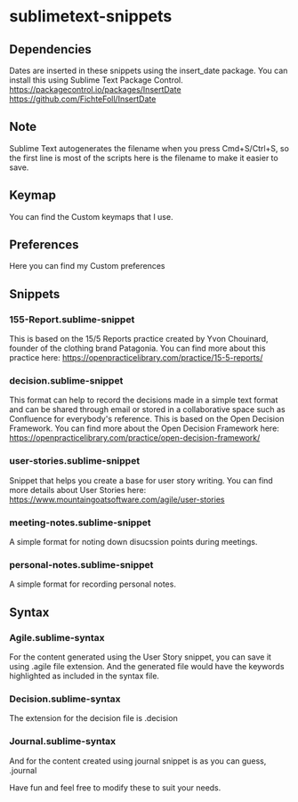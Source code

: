 # sublimetext-snippets

## Dependencies
Dates are inserted in these snippets using the insert_date package. You can install this using Sublime Text Package Control.
https://packagecontrol.io/packages/InsertDate
https://github.com/FichteFoll/InsertDate

## Note
Sublime Text autogenerates the filename when you press Cmd+S/Ctrl+S, so the first line is most of the scripts here is the filename to make it easier to save.

## Keymap
You can find the Custom keymaps that I use.

## Preferences
Here you can find my Custom preferences

## Snippets
### 155-Report.sublime-snippet
This is based on the 15/5 Reports practice created by Yvon Chouinard, founder of the clothing brand Patagonia.
You can find more about this practice here: https://openpracticelibrary.com/practice/15-5-reports/

### decision.sublime-snippet
This format can help to record the decisions made in a simple text format and can be shared through email or stored in a collaborative space such as Confluence for everybody's reference.
This is based on the Open Decision Framework. You can find more about the Open Decision Framework here: https://openpracticelibrary.com/practice/open-decision-framework/

### user-stories.sublime-snippet
Snippet that helps you create a base for user story writing.
You can find more details about User Stories here: https://www.mountaingoatsoftware.com/agile/user-stories

### meeting-notes.sublime-snippet
A simple format for noting down disucssion points during meetings.

### personal-notes.sublime-snippet
A simple format for recording personal notes.

## Syntax
### Agile.sublime-syntax
For the content generated using the User Story snippet, you can save it using .agile file extension. And the generated file would have the keywords highlighted as included in the syntax file.

### Decision.sublime-syntax
The extension for the decision file is .decision

### Journal.sublime-syntax
And for the content created using journal snippet is as you can guess, .journal

Have fun and feel free to modify these to suit your needs.

